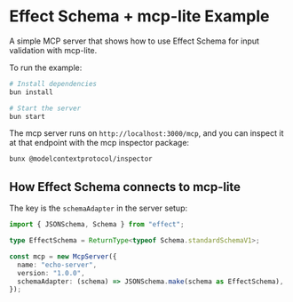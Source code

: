 # Effect Schema + mcp-lite Example

A simple MCP server that shows how to use Effect Schema for input validation with mcp-lite.

To run the example:

```bash
# Install dependencies
bun install

# Start the server
bun start
```

The mcp server runs on `http://localhost:3000/mcp`, and you can inspect it at that endpoint with the mcp inspector package:

```bash
bunx @modelcontextprotocol/inspector
```

## How Effect Schema connects to mcp-lite

The key is the `schemaAdapter` in the server setup:

```typescript
import { JSONSchema, Schema } from "effect";

type EffectSchema = ReturnType<typeof Schema.standardSchemaV1>;

const mcp = new McpServer({
  name: "echo-server",
  version: "1.0.0",
  schemaAdapter: (schema) => JSONSchema.make(schema as EffectSchema),
});
```

